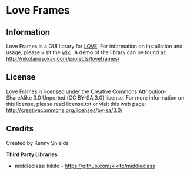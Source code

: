 # Love Frames

## Information

Love Frames is a GUI library for [LOVE](https://love2d.org/). For information on installation and usage, please visit the [wiki](https://github.com/NikolaiResokav/LoveFrames/wiki). A demo of the library can be found at: http://nikolairesokav.com/projects/loveframes/

## License

Love Frames is licensed under the Creative Commons Attribution-ShareAlike 3.0 Unported (CC BY-SA 3.0) license.
For more information on this license, please read license.txt or visit this web page: http://creativecommons.org/licenses/by-sa/3.0/

## Credits

Created by Kenny Shields

**Third Party Libraries**

- middleclass: kikito - https://github.com/kikito/middleclass